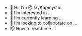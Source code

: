 - 👋 Hi, I’m @JayKapmystic
- 👀 I’m interested in ...
- 🌱 I’m currently learning ...
- 💞️ I’m looking to collaborate on ...
- 📫 How to reach me ...

<!---
JayKapmystic/JayKapmystic is a ✨ special ✨ repository because its `README.md` (this file) appears on your GitHub profile.
You can click the Preview link to take a look at your changes.
--->
